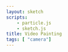 ```yaml
---
layout: sketch
scripts: 
    - particle.js
    - sketch.js    
title: Video Painting
tags: [ "camera"]    
---
```

